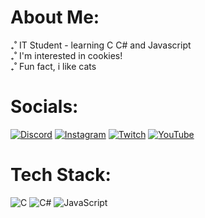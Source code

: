 # About Me:
₊˚ IT Student - learning C C# and Javascript<br>
₊˚ I'm interested in cookies!<br>
₊˚ Fun fact, i like cats


# Socials:
[![Discord](https://img.shields.io/badge/Discord-%237289DA.svg?style=for-the-badge&logo=discord&logoColor=white)](htttps://discord.gg/https://discord.com/invite/xYrMMpZ) [![Instagram](https://img.shields.io/badge/Instagram-%23E4405F.svg?style=for-the-badge&logo=Instagram&logoColor=white)](https://instagram.com/aniisoon) [![Twitch](https://img.shields.io/badge/Twitch-%239146FF.svg?style=for-the-badge&logo=Twitch&logoColor=white)](https://twitch.tv/AniiSoon) [![YouTube](https://img.shields.io/badge/YouTube-%23FF0000.svg?style=for-the-badge&logo=YouTube&logoColor=white)](https://youtube.com/channel/UCbowp7VUVSOAHVS7YapM36A) 

# Tech Stack:
![C](https://img.shields.io/badge/c-%2300599C.svg?style=for-the-badge&logo=c&logoColor=white) ![C#](https://img.shields.io/badge/c%23-%23239120.svg?style=for-the-badge&logo=c-sharp&logoColor=white) ![JavaScript](https://img.shields.io/badge/javascript-%23323330.svg?style=for-the-badge&logo=javascript&logoColor=%23F7DF1E) 
